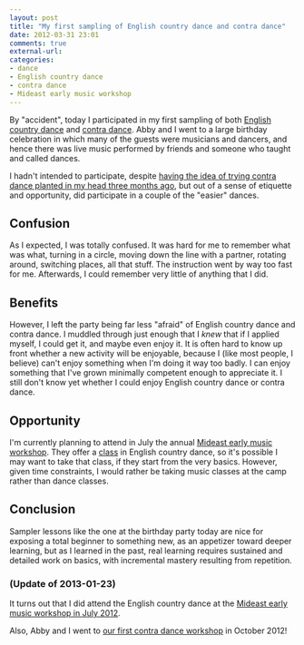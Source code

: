 ```yaml
---
layout: post
title: "My first sampling of English country dance and contra dance"
date: 2012-03-31 23:01
comments: true
external-url: 
categories: 
- dance
- English country dance
- contra dance
- Mideast early music workshop
---
```

By "accident", today I participated in my first sampling of both [English country dance](http://en.wikipedia.org/wiki/English_country_dance) and [contra dance](http://en.wikipedia.org/wiki/Contra_dance). Abby and I went to a large birthday celebration in which many of the guests were musicians and dancers, and hence there was live music performed by friends and someone who taught and called dances.

I hadn't intended to participate, despite [having the idea of trying contra dance planted in my head three months ago](/blog/2011/12/11/learning-another-instrument-the-tin-whistle/), but out of a sense of etiquette and opportunity, did participate in a couple of the "easier" dances.

## Confusion

As I expected, I was totally confused. It was hard for me to remember what was what, turning in a circle, moving down the line with a partner, rotating around, switching places, all that stuff. The instruction went by way too fast for me. Afterwards, I could remember very little of anything that I did.

## Benefits

However, I left the party being far less "afraid" of English country dance and contra dance. I muddled through just enough that I *knew* that if I applied myself, I could get it, and maybe even enjoy it. It is often hard to know up front whether a new activity will be enjoyable, because I (like most people, I believe) can't enjoy something when I'm doing it way too badly. I can enjoy something that I've grown minimally competent enough to appreciate it. I still don't know yet whether I could enjoy English country dance or contra dance.

## Opportunity

I'm currently planning to attend in July the annual [Mideast early music workshop](http://www.mideastearlymusic.addr.com/). They offer a [class](http://www.mideastearlymusic.addr.com/class.html) in English country dance, so it's possible I may want to take that class, if they start from the very basics. However, given time constraints, I would rather be taking music classes at the camp rather than dance classes.

## Conclusion

Sampler lessons like the one at the birthday party today are nice for exposing a total beginner to something new, as an appetizer toward deeper learning, but as I learned in the past, real learning requires sustained and detailed work on basics, with incremental mastery resulting from repetition.

### (Update of 2013-01-23)

It turns out that I did attend the English country dance at the [Mideast early music workshop in July 2012](/blog/2012/07/21/mideast-early-music-workshop-a-life-changing-experience/).

Also, Abby and I went to [our first contra dance workshop](/blog/2012/10/07/my-first-contra-dance-workshop-unexpected-fun/) in October 2012!
